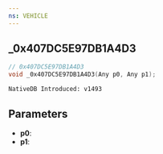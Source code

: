 ```yaml
---
ns: VEHICLE
---
```

## _0x407DC5E97DB1A4D3

```c
// 0x407DC5E97DB1A4D3
void _0x407DC5E97DB1A4D3(Any p0, Any p1);
```

```
NativeDB Introduced: v1493
```

## Parameters
* **p0**:
* **p1**:
